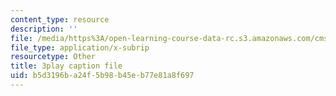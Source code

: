 ```yaml
---
content_type: resource
description: ''
file: /media/https%3A/open-learning-course-data-rc.s3.amazonaws.com/cms-608-game-design-fall-2010/b5d3196ba24f5b98b45eb77e81a8f697_68559.vtt
file_type: application/x-subrip
resourcetype: Other
title: 3play caption file
uid: b5d3196b-a24f-5b98-b45e-b77e81a8f697
---
```

